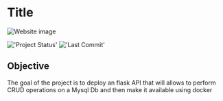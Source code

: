 # Title
<img src="" alt="Website image">

!['Project Status'](https://img.shields.io/badge/Project%20Status-Active-orange)
!['Last Commit'](https://img.shields.io/github/last-commit/ismael616/Flask-API-TP)

<!-- ## Table of contents 

- [Objective](#Objective)
<!-- - [Overview](#Overview)
- [Technologies Used ](#technologies-used)
- [Methodology](#project-description)
- [Results](#project-results)
-->
## Objective
The goal of the project is to deploy an flask API that will allows to perform CRUD operations on a Mysql Db and then make it available using docker 
<!--[(Back to top)](#Table-of-contents) -->

<!--
## Overview

[(Back to top)](#Table-of-contents)

## Technologies used
[(Back to top)](#Table-of-contents)

!['Python'](https://img.shields.io/badge/-Python-green)
!['Jupyter'](https://img.shields.io/badge/-Jupyter%20Notebook-orange)
!['Pandas'](https://img.shields.io/badge/-pandas-blue)
!['Numpy'](
https://img.shields.io/badge/-numpy-red)
!['Sklearn'](https://img.shields.io/badge/-Sklearn-orange)
!['Matplotlib'](https://img.shields.io/badge/-Matplotlib-blue) -->

<!--
## Methodology
[(Back to top)](#Table-of-contents)

### Dataset 

## Results -->




